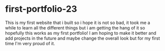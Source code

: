 # first-portfolio-23
This is my first website that i built so i hope it is not so bad, it took me a while to learn all the 
different things but i am getting the hang of it so hopefully this works as my first portfolio!
I am hoping to make it better and add projects in the future and maybe change the overall look 
but for my first time I'm very proud of it. 